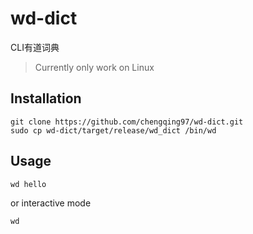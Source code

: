 # wd-dict
CLI有道词典

> Currently only work on Linux

## Installation
```
git clone https://github.com/chengqing97/wd-dict.git
sudo cp wd-dict/target/release/wd_dict /bin/wd
```

## Usage
```
wd hello
```
or interactive mode
```
wd
```
